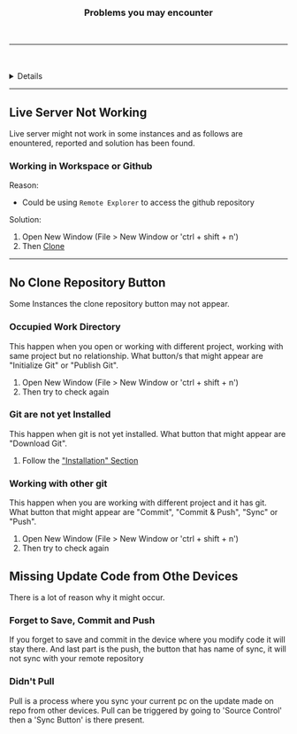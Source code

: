 <a name="readme-top"/>

<br/>

<br />
<div align="center">
  <h3 align="center">Problems you may encounter</h3>
</div>

<br />

---

<br />
<br />

<details>
  <summary>Table of Contents</summary>
  <ol>
    <!-- <li>
      <a href="#working-in-workspace-or-github">When there is [Github] or (Workspace) in your VS Code</a>
    </li> -->
    <li>
      <a href="#live-server-not-working">Live Server is not working</a>
      <ol>
        <li>
          <a href="#working-in-workspace-or-github">When there is [Github] or (Workspace) in your VS Code</a>
        </li>
      </ol>
    </li>
    <li>
      <a href="#no-clone-repository-button">No Clone Repository Button</a>
      <ol>
        <li>
          <a href="#occupied-work-directory">Occupied Work Directory</a>
        </li>
        <li>
          <a href="#git-are-not-yet-installed">Git are not yet Installed</a>
        </li>
        <li>
          <a href="#working-with-other-git">Working with other git</a>
        </li>
      </ol>
    </li>
  </ol>
</details>

---

## Live Server Not Working
Live server might not work in some instances and as follows are enountered, reported and solution has been found.

### Working in Workspace or Github
Reason: 
- Could be using `Remote Explorer` to access the github repository

Solution:
1. Open New Window (File > New Window or 'ctrl + shift + n')
2. Then [Clone](https://github.com/zyx-0314/Github-Git-Guide/blob/main/git/settingup-git-windows.md#github-repositories)

---

## No Clone Repository Button
Some Instances the clone repository button may not appear.

### Occupied Work Directory
This happen when you open or working with different project, working with same project but no relationship. What button/s that might appear are "Initialize Git" or "Publish Git".

1. Open New Window (File > New Window or 'ctrl + shift + n')
2. Then try to check again

### Git are not yet Installed
This happen when git is not yet installed. What button that might appear are "Download Git".

1. Follow the ["Installation" Section](https://github.com/zyx-0314/Github-Git-Guide/blob/main/git/settingup-git-windows.md#installation)

### Working with other git
This happen when you are working with different project and it has git. What button that might appear are "Commit", "Commit & Push", "Sync" or "Push".

1. Open New Window (File > New Window or 'ctrl + shift + n')
2. Then try to check again

## Missing Update Code from Othe Devices
There is a lot of reason why it might occur.

### Forget to Save, Commit and Push
If you forget to save and commit in the device where you modify code it will stay there.
And last part is the push, the button that has name of sync, it will not sync with your remote repository

### Didn't Pull
Pull is a process where you sync your current pc on the update made on repo from other devices.
Pull can be triggered by going to 'Source Control' then a 'Sync Button' is there present.